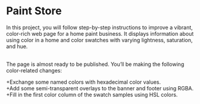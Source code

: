 <h1>Paint Store</h1>
In this project, you will follow step-by-step instructions to improve a vibrant, color-rich web page for a home paint business. It displays information about using color in a home and color swatches with varying lightness, saturation, and hue.

<br>The page is almost ready to be published. You’ll be making the following color-related changes:

+Exchange some named colors with hexadecimal color values.<br>
+Add some semi-transparent overlays to the banner and footer using RGBA.<br>
+Fill in the first color column of the swatch samples using HSL colors.
